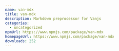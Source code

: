 ```yaml
---
name: van-mdx
title: van-mdx
description: Markdown preprocessor for Vanjs
categories:
  - uncategorized
npmUrl: https://www.npmjs.com/package/van-mdx
homepageUrl: https://www.npmjs.com/package/van-mdx
downloads: 252
---
```

